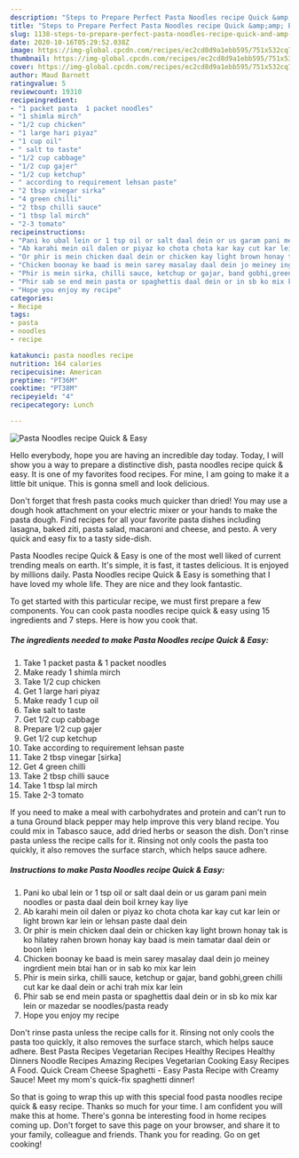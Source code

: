 ```yaml
---
description: "Steps to Prepare Perfect Pasta Noodles recipe Quick &amp;amp; Easy"
title: "Steps to Prepare Perfect Pasta Noodles recipe Quick &amp;amp; Easy"
slug: 1138-steps-to-prepare-perfect-pasta-noodles-recipe-quick-and-amp-easy
date: 2020-10-16T05:29:52.038Z
image: https://img-global.cpcdn.com/recipes/ec2cd8d9a1ebb595/751x532cq70/pasta-noodles-recipe-quick-easy-recipe-main-photo.jpg
thumbnail: https://img-global.cpcdn.com/recipes/ec2cd8d9a1ebb595/751x532cq70/pasta-noodles-recipe-quick-easy-recipe-main-photo.jpg
cover: https://img-global.cpcdn.com/recipes/ec2cd8d9a1ebb595/751x532cq70/pasta-noodles-recipe-quick-easy-recipe-main-photo.jpg
author: Maud Barnett
ratingvalue: 5
reviewcount: 19310
recipeingredient:
- "1 packet pasta  1 packet noodles"
- "1 shimla mirch"
- "1/2 cup chicken"
- "1 large hari piyaz"
- "1 cup oil"
- " salt to taste"
- "1/2 cup cabbage"
- "1/2 cup gajer"
- "1/2 cup ketchup"
- " according to requirement lehsan paste"
- "2 tbsp vinegar sirka"
- "4 green chilli"
- "2 tbsp chilli sauce"
- "1 tbsp lal mirch"
- "2-3 tomato"
recipeinstructions:
- "Pani ko ubal lein or 1 tsp oil or salt daal dein or us garam pani mein noodles or pasta daal dein boil krney kay liye"
- "Ab karahi mein oil dalen or piyaz ko chota chota kar kay cut kar lein or light brown kar lein or lehsan paste daal dein"
- "Or phir is mein chicken daal dein or chicken kay light brown honay tak is ko hilatey rahen brown honay kay baad is mein tamatar daal dein or boon lein"
- "Chicken boonay ke baad is mein sarey masalay daal dein jo meiney ingrdient mein btai han or in sab ko mix kar lein"
- "Phir is mein sirka, chilli sauce, ketchup or gajar, band gobhi,green chilli cut kar ke daal dein or achi trah mix kar lein"
- "Phir sab se end mein pasta or spaghettis daal dein or in sb ko mix kar lein or mazedar se noodles/pasta ready"
- "Hope you enjoy my recipe"
categories:
- Recipe
tags:
- pasta
- noodles
- recipe

katakunci: pasta noodles recipe 
nutrition: 164 calories
recipecuisine: American
preptime: "PT36M"
cooktime: "PT38M"
recipeyield: "4"
recipecategory: Lunch

---
```



![Pasta Noodles recipe Quick &amp; Easy](https://img-global.cpcdn.com/recipes/ec2cd8d9a1ebb595/751x532cq70/pasta-noodles-recipe-quick-easy-recipe-main-photo.jpg)

Hello everybody, hope you are having an incredible day today. Today, I will show you a way to prepare a distinctive dish, pasta noodles recipe quick &amp; easy. It is one of my favorites food recipes. For mine, I am going to make it a little bit unique. This is gonna smell and look delicious.

Don&#39;t forget that fresh pasta cooks much quicker than dried! You may use a dough hook attachment on your electric mixer or your hands to make the pasta dough. Find recipes for all your favorite pasta dishes including lasagna, baked ziti, pasta salad, macaroni and cheese, and pesto. A very quick and easy fix to a tasty side-dish.

Pasta Noodles recipe Quick &amp; Easy is one of the most well liked of current trending meals on earth. It's simple, it is fast, it tastes delicious. It is enjoyed by millions daily. Pasta Noodles recipe Quick &amp; Easy is something that I have loved my whole life. They are nice and they look fantastic.


To get started with this particular recipe, we must first prepare a few components. You can cook pasta noodles recipe quick &amp; easy using 15 ingredients and 7 steps. Here is how you cook that.

<!--inarticleads1-->

##### The ingredients needed to make Pasta Noodles recipe Quick &amp; Easy:

1. Take 1 packet pasta &amp; 1 packet noodles
1. Make ready 1 shimla mirch
1. Take 1/2 cup chicken
1. Get 1 large hari piyaz
1. Make ready 1 cup oil
1. Take  salt to taste
1. Get 1/2 cup cabbage
1. Prepare 1/2 cup gajer
1. Get 1/2 cup ketchup
1. Take  according to requirement lehsan paste
1. Take 2 tbsp vinegar [sirka]
1. Get 4 green chilli
1. Take 2 tbsp chilli sauce
1. Take 1 tbsp lal mirch
1. Take 2-3 tomato


If you need to make a meal with carbohydrates and protein and can&#39;t run to a tuna Ground black pepper may help improve this very bland recipe. You could mix in Tabasco sauce, add dried herbs or season the dish. Don&#39;t rinse pasta unless the recipe calls for it. Rinsing not only cools the pasta too quickly, it also removes the surface starch, which helps sauce adhere. 

<!--inarticleads2-->

##### Instructions to make Pasta Noodles recipe Quick &amp; Easy:

1. Pani ko ubal lein or 1 tsp oil or salt daal dein or us garam pani mein noodles or pasta daal dein boil krney kay liye
1. Ab karahi mein oil dalen or piyaz ko chota chota kar kay cut kar lein or light brown kar lein or lehsan paste daal dein
1. Or phir is mein chicken daal dein or chicken kay light brown honay tak is ko hilatey rahen brown honay kay baad is mein tamatar daal dein or boon lein
1. Chicken boonay ke baad is mein sarey masalay daal dein jo meiney ingrdient mein btai han or in sab ko mix kar lein
1. Phir is mein sirka, chilli sauce, ketchup or gajar, band gobhi,green chilli cut kar ke daal dein or achi trah mix kar lein
1. Phir sab se end mein pasta or spaghettis daal dein or in sb ko mix kar lein or mazedar se noodles/pasta ready
1. Hope you enjoy my recipe


Don&#39;t rinse pasta unless the recipe calls for it. Rinsing not only cools the pasta too quickly, it also removes the surface starch, which helps sauce adhere. Best Pasta Recipes Vegetarian Recipes Healthy Recipes Healthy Dinners Noodle Recipes Amazing Recipes Vegetarian Cooking Easy Recipes A Food. Quick Cream Cheese Spaghetti - Easy Pasta Recipe with Creamy Sauce! Meet my mom&#39;s quick-fix spaghetti dinner! 

So that is going to wrap this up with this special food pasta noodles recipe quick &amp; easy recipe. Thanks so much for your time. I am confident you will make this at home. There's gonna be interesting food in home recipes coming up. Don't forget to save this page on your browser, and share it to your family, colleague and friends. Thank you for reading. Go on get cooking!
